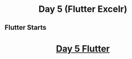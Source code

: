 <h1 align="center"> Day 5 (Flutter Excelr)</h1>

## Flutter Starts


<h1 align="center"> <a href="/day6.md">Day 5 Flutter</a></h1>